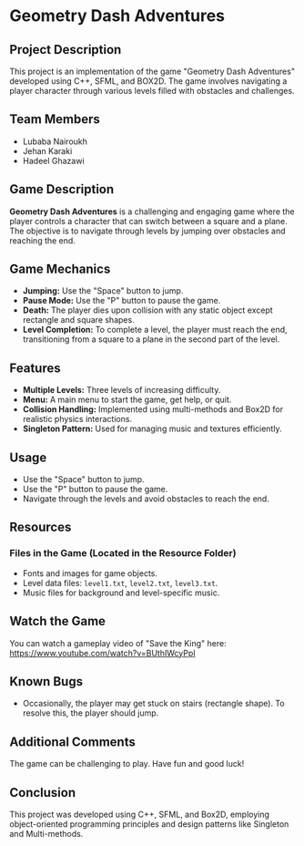 # Geometry Dash Adventures

## Project Description
This project is an implementation of the game "Geometry Dash Adventures" developed using C++, SFML, and BOX2D. The game involves navigating a player character through various levels filled with obstacles and challenges.

## Team Members
- Lubaba Nairoukh
- Jehan Karaki 
- Hadeel Ghazawi 

## Game Description
**Geometry Dash Adventures** is a challenging and engaging game where the player controls a character that can switch between a square and a plane. The objective is to navigate through levels by jumping over obstacles and reaching the end.

## Game Mechanics
- **Jumping:** Use the "Space" button to jump.
- **Pause Mode:** Use the "P" button to pause the game.
- **Death:** The player dies upon collision with any static object except rectangle and square shapes.
- **Level Completion:** To complete a level, the player must reach the end, transitioning from a square to a plane in the second part of the level.

## Features
- **Multiple Levels:** Three levels of increasing difficulty.
- **Menu:** A main menu to start the game, get help, or quit.
- **Collision Handling:** Implemented using multi-methods and Box2D for realistic physics interactions.
- **Singleton Pattern:** Used for managing music and textures efficiently.


## Usage
- Use the "Space" button to jump.
- Use the "P" button to pause the game.
- Navigate through the levels and avoid obstacles to reach the end.

## Resources
### Files in the Game (Located in the Resource Folder)
- Fonts and images for game objects.
- Level data files: `level1.txt`, `level2.txt`, `level3.txt`.
- Music files for background and level-specific music.


## Watch the Game
You can watch a gameplay video of "Save the King" here: https://www.youtube.com/watch?v=BUthIWcyPpI


## Known Bugs
- Occasionally, the player may get stuck on stairs (rectangle shape). To resolve this, the player should jump.

## Additional Comments
The game can be challenging to play. Have fun and good luck!



## Conclusion
This project was developed using C++, SFML, and Box2D, employing object-oriented programming principles and design patterns like Singleton and Multi-methods.
